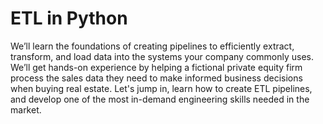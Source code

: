 # ETL in Python

We’ll learn the foundations of creating pipelines to efficiently extract, transform, and load data into the systems your company commonly uses. We’ll get hands-on experience by helping a fictional private equity firm process the sales data they need to make informed business decisions when buying real estate. Let's jump in, learn how to create ETL pipelines, and develop one of the most in-demand engineering skills needed in the market.
